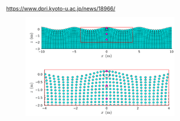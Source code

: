 https://www.dpri.kyoto-u.ac.jp/news/18966/
<p align="center">
<img src="/waves_deepocean.gif", width="400">
</p>
